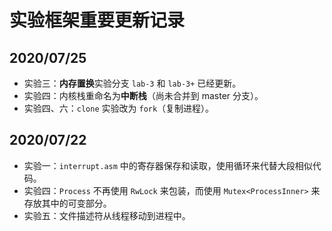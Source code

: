 # 实验框架重要更新记录

## 2020/07/25

- 实验三：**内存置换**实验分支 `lab-3` 和 `lab-3+` 已经更新。
- 实验四：内核栈重命名为**中断栈**（尚未合并到 master 分支）。
- 实验四、六：`clone` 实验改为 `fork`（复制进程）。

## 2020/07/22

- 实验一：`interrupt.asm` 中的寄存器保存和读取，使用循环来代替大段相似代码。
- 实验四：`Process` 不再使用 `RwLock` 来包装，而使用 `Mutex<ProcessInner>` 来存放其中的可变部分。
- 实验五：文件描述符从线程移动到进程中。
